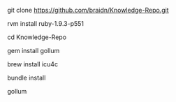 git clone https://github.com/braidn/Knowledge-Repo.git

rvm install ruby-1.9.3-p551

cd Knowledge-Repo

gem install gollum

brew install icu4c

bundle install

gollum

